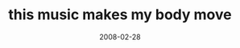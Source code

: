 ---
layout: base.njk
title : 'this music makes my body move' 
view_title : 'this music makes my body move' 
year : '2008' 
date : '2008-02-28' 
img_file : '/drawing/thismusicmakesmybodymove.png' 
html_file : 'thismusicmakesmybodymove' 
next_html : 'youalreadyknow.html' 
year_order : '91' 
permalink : "title/{{html_file}}.html"
---